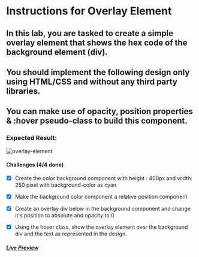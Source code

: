 # Instructions for Overlay Element

## In this lab, you are tasked to create a simple overlay element that shows the hex code of the background element (div).

## You should implement the following design only using HTML/CSS and without any third party libraries.

## You can make use of opacity, position properties & :hover pseudo-class to build this component.

### Expected Result:

![overlay-element](https://github.com/selimbiber/30Day30Project-HTML5-CSS3-Challenges/assets/117529414/ebdb7c03-366c-42d4-bbd3-006b887c7c10)

#### Challenges (4/4 done)

- [x] Create the color background component with height : 400px and width: 250 pixel with background-color as cyan

- [x] Make the background color component a relative position component

- [x] Create an overlay div below in the background component and change it's position to absolute and opacity to 0

- [x] Using the hover class, show the overlay element over the background div and the text as represented in the design.

##### [Live Preview](https://htmlpreview.github.io/?https://github.com/selimbiber/30Day30Project-HTML5-CSS3-Challenges/blob/main/Day13-overlay-element/index.html)
